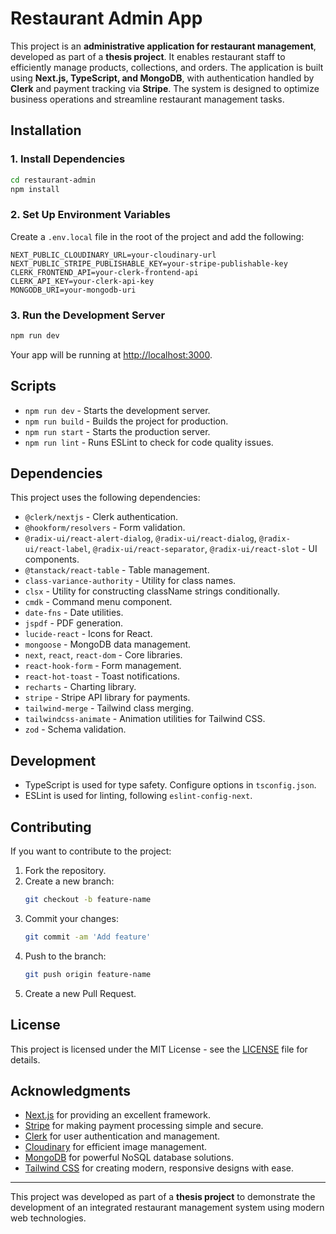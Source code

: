 # Restaurant Admin App

This project is an **administrative application for restaurant management**, developed as part of a **thesis project**. It enables restaurant staff to efficiently manage products, collections, and orders. The application is built using **Next.js, TypeScript, and MongoDB**, with authentication handled by **Clerk** and payment tracking via **Stripe**. The system is designed to optimize business operations and streamline restaurant management tasks.

## Installation

### 1. Install Dependencies
```bash
cd restaurant-admin
npm install
```

### 2. Set Up Environment Variables
Create a `.env.local` file in the root of the project and add the following:

```env
NEXT_PUBLIC_CLOUDINARY_URL=your-cloudinary-url
NEXT_PUBLIC_STRIPE_PUBLISHABLE_KEY=your-stripe-publishable-key
CLERK_FRONTEND_API=your-clerk-frontend-api
CLERK_API_KEY=your-clerk-api-key
MONGODB_URI=your-mongodb-uri
```

### 3. Run the Development Server
```bash
npm run dev
```
Your app will be running at [http://localhost:3000](http://localhost:3000).

## Scripts

- `npm run dev` - Starts the development server.
- `npm run build` - Builds the project for production.
- `npm run start` - Starts the production server.
- `npm run lint` - Runs ESLint to check for code quality issues.

## Dependencies

This project uses the following dependencies:

- `@clerk/nextjs` - Clerk authentication.
- `@hookform/resolvers` - Form validation.
- `@radix-ui/react-alert-dialog`, `@radix-ui/react-dialog`, `@radix-ui/react-label`, `@radix-ui/react-separator`, `@radix-ui/react-slot` - UI components.
- `@tanstack/react-table` - Table management.
- `class-variance-authority` - Utility for class names.
- `clsx` - Utility for constructing className strings conditionally.
- `cmdk` - Command menu component.
- `date-fns` - Date utilities.
- `jspdf` - PDF generation.
- `lucide-react` - Icons for React.
- `mongoose` - MongoDB data management.
- `next`, `react`, `react-dom` - Core libraries.
- `react-hook-form` - Form management.
- `react-hot-toast` - Toast notifications.
- `recharts` - Charting library.
- `stripe` - Stripe API library for payments.
- `tailwind-merge` - Tailwind class merging.
- `tailwindcss-animate` - Animation utilities for Tailwind CSS.
- `zod` - Schema validation.

## Development

- TypeScript is used for type safety. Configure options in `tsconfig.json`.
- ESLint is used for linting, following `eslint-config-next`.

## Contributing

If you want to contribute to the project:

1. Fork the repository.
2. Create a new branch:
   ```bash
   git checkout -b feature-name
   ```
3. Commit your changes:
   ```bash
   git commit -am 'Add feature'
   ```
4. Push to the branch:
   ```bash
   git push origin feature-name
   ```
5. Create a new Pull Request.

## License

This project is licensed under the MIT License - see the [LICENSE](LICENSE) file for details.

## Acknowledgments

- [Next.js](https://nextjs.org/) for providing an excellent framework.
- [Stripe](https://stripe.com/) for making payment processing simple and secure.
- [Clerk](https://clerk.dev/) for user authentication and management.
- [Cloudinary](https://cloudinary.com/) for efficient image management.
- [MongoDB](https://www.mongodb.com/) for powerful NoSQL database solutions.
- [Tailwind CSS](https://tailwindcss.com/) for creating modern, responsive designs with ease.

---

This project was developed as part of a **thesis project** to demonstrate the development of an integrated restaurant management system using modern web technologies.

